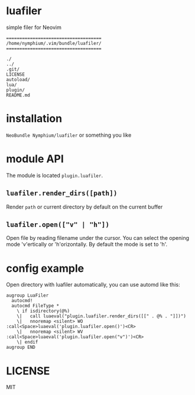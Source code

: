 luafiler
===

simple filer for Neovim

```
====================================
/home/nymphium/.vim/bundle/luafiler/
====================================

./
../
.git/
LICENSE
autoload/
lua/
plugin/
README.md
```

# installation
`NeoBundle Nymphium/luafiler` or something you like

# module API
The module is located `plugin.luafiler`.

## `luafiler.render_dirs([path])`
Render `path` or current directory by default on the current buffer

## `luafiler.open(["v" | "h"])`
Open file by reading filename under the cursor.
You can select the opening mode 'v'ertically or 'h'orizontally. By default the mode is set to 'h'.

# config example
Open directory with luafiler automatically, you can use automd like this:

```vim
augroup LuaFiler
  autocmd!
  autocmd FileType *
    \ if isdirectory(@%)
    \|   call luaeval("plugin.luafiler.render_dirs([[" . @% . "]])")
    \|   nnoremap <silent> WO :call<Space>luaeval('plugin.luafiler.open()')<CR>
    \|   nnoremap <silent> WV :call<Space>luaeval('plugin.luafiler.open("v")')<CR>
    \| endif
augroup END
```

# LICENSE
MIT
